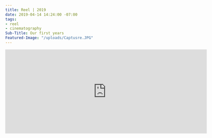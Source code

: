 ```yaml
---
title: Reel | 2019
date: 2019-04-14 14:24:00 -07:00
tags:
- reel
- cinematography
Sub-Title: Our first years
Featured-Image: "/uploads/Captusre.JPG"
---
```


<iframe src="https://player.vimeo.com/video/329743816" width="640" height="268" frameborder="0" allow="autoplay; fullscreen" allowfullscreen></iframe>